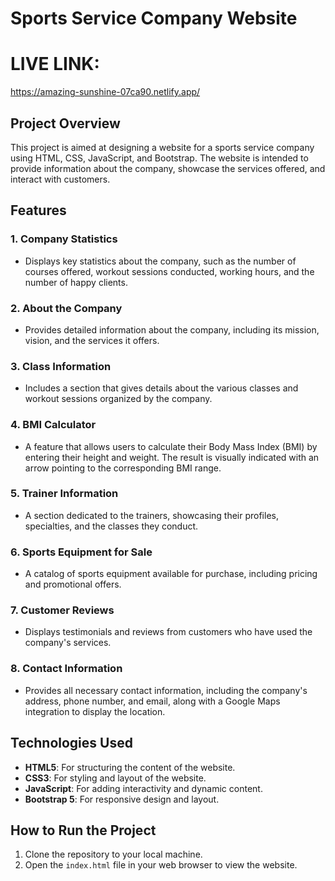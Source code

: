 # Sports Service Company Website

# LIVE LINK:
https://amazing-sunshine-07ca90.netlify.app/

## Project Overview

This project is aimed at designing a website for a sports service company using HTML, CSS, JavaScript, and Bootstrap. The website is intended to provide information about the company, showcase the services offered, and interact with customers.

## Features

### 1. Company Statistics
- Displays key statistics about the company, such as the number of courses offered, workout sessions conducted, working hours, and the number of happy clients.

### 2. About the Company
- Provides detailed information about the company, including its mission, vision, and the services it offers.

### 3. Class Information
- Includes a section that gives details about the various classes and workout sessions organized by the company.

### 4. BMI Calculator
- A feature that allows users to calculate their Body Mass Index (BMI) by entering their height and weight. The result is visually indicated with an arrow pointing to the corresponding BMI range.

### 5. Trainer Information
- A section dedicated to the trainers, showcasing their profiles, specialties, and the classes they conduct.

### 6. Sports Equipment for Sale
- A catalog of sports equipment available for purchase, including pricing and promotional offers.

### 7. Customer Reviews
- Displays testimonials and reviews from customers who have used the company's services.

### 8. Contact Information
- Provides all necessary contact information, including the company's address, phone number, and email, along with a Google Maps integration to display the location.

## Technologies Used

- **HTML5**: For structuring the content of the website.
- **CSS3**: For styling and layout of the website.
- **JavaScript**: For adding interactivity and dynamic content.
- **Bootstrap 5**: For responsive design and layout.

## How to Run the Project

1. Clone the repository to your local machine.
2. Open the `index.html` file in your web browser to view the website.



